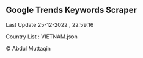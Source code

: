 

## Google Trends Keywords Scraper 
 
Last Update 25-12-2022 , 22:59:16

Country List :
VIETNAM.json



© Abdul Muttaqin 
